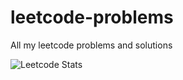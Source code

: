 # leetcode-problems
All my leetcode problems and solutions

![Leetcode Stats](https://leetcard.jacoblin.cool/aprasidh?theme=dark)
